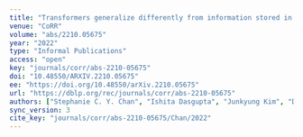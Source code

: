 ```yaml
---
title: "Transformers generalize differently from information stored in context vs in weights."
venue: "CoRR"
volume: "abs/2210.05675"
year: "2022"
type: "Informal Publications"
access: "open"
key: "journals/corr/abs-2210-05675"
doi: "10.48550/ARXIV.2210.05675"
ee: "https://doi.org/10.48550/arXiv.2210.05675"
url: "https://dblp.org/rec/journals/corr/abs-2210-05675"
authors: ["Stephanie C. Y. Chan", "Ishita Dasgupta", "Junkyung Kim", "Dharshan Kumaran", "Andrew K. Lampinen", "Felix Hill"]
sync_version: 3
cite_key: "journals/corr/abs-2210-05675/Chan/2022"
---
```

